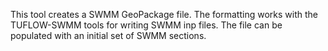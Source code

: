 This tool creates a SWMM GeoPackage file. The formatting works with the TUFLOW-SWMM tools for writing SWMM inp files. The file can be populated with an initial set of SWMM sections.